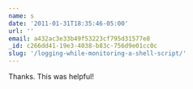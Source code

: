 ```yaml
---
name: s
date: '2011-01-31T18:35:46-05:00'
url: ''
email: a432ac3e33b49f53223cf795d31577e8
_id: c266dd41-19e3-4038-b83c-756d9e01cc0c
slug: '/logging-while-monitoring-a-shell-script/'
---
```


Thanks. This was helpful!
